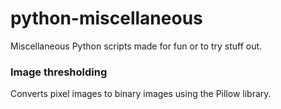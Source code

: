 # python-miscellaneous
Miscellaneous Python scripts made for fun or to try stuff out.

### Image thresholding
Converts pixel images to binary images using the Pillow library.